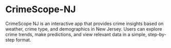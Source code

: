 # CrimeScope-NJ
CrimeScope NJ is an interactive app that provides crime insights based on weather, crime type, and demographics in New Jersey. Users can explore crime trends, make predictions, and view relevant data in a simple, step-by-step format.
